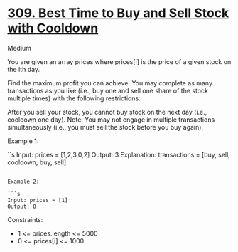 # [309. Best Time to Buy and Sell Stock with Cooldown](https://leetcode.com/problems/best-time-to-buy-and-sell-stock-with-cooldown/)

Medium

You are given an array prices where prices[i] is the price of a given stock on the ith day.

Find the maximum profit you can achieve. You may complete as many transactions as you like (i.e., buy one and sell one share of the stock multiple times) with the following restrictions:

After you sell your stock, you cannot buy stock on the next day (i.e., cooldown one day).
Note: You may not engage in multiple transactions simultaneously (i.e., you must sell the stock before you buy again).

Example 1:

``s
Input: prices = [1,2,3,0,2]
Output: 3
Explanation: transactions = [buy, sell, cooldown, buy, sell]
```

Example 2:

```s
Input: prices = [1]
Output: 0
```

Constraints:

- 1 <= prices.length <= 5000
- 0 <= prices[i] <= 1000
